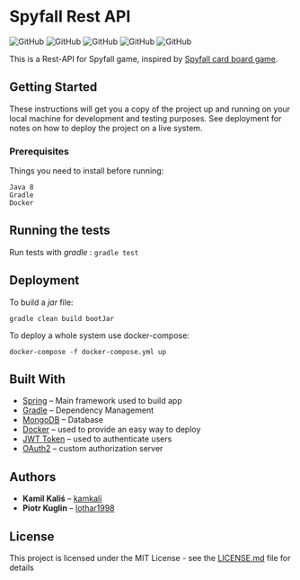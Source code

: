 # Spyfall Rest API
![GitHub](https://img.shields.io/github/license/lothar1998/Project-X) ![GitHub](https://img.shields.io/github/languages/top/lothar1998/Project-X) ![GitHub](https://img.shields.io/github/v/tag/lothar1998/Project-X) ![GitHub](https://img.shields.io/github/languages/code-size/lothar1998/Project-X) ![GitHub](https://img.shields.io/github/last-commit/lothar1998/Project-X)

This is a Rest-API for Spyfall game, inspired by [Spyfall card board game](https://www.cryptozoic.com/spyfall).

## Getting Started

These instructions will get you a copy of the project up and running on your local machine for development and testing purposes. See deployment for notes on how to deploy the project on a live system.

### Prerequisites

Things you need to install before running:
```
Java 8
Gradle
Docker
```


## Running the tests

Run tests with *gradle* :
`gradle test`



## Deployment

To build a *jar* file:

`gradle clean build bootJar`

To deploy a whole system use docker-compose:

`docker-compose -f docker-compose.yml up`

## Built With

* [Spring](https://spring.io/) – Main framework used to build app
* [Gradle](https://gradle.org/) – Dependency Management
* [MongoDB](https://www.mongodb.com/) – Database
* [Docker](docker.com) – used to provide an easy way to deploy
* [JWT Token](https://jwt.io/) – used to authenticate users
* [OAuth2](https://oauth.net/2/) – custom authorization server

## Authors

* **Kamil Kaliś** – [kamkali](https://github.com/kamkali)
* **Piotr Kuglin** – [lothar1998](https://github.com/lothar1998)

## License

This project is licensed under the MIT License - see the [LICENSE.md](LICENSE.md) file for details
